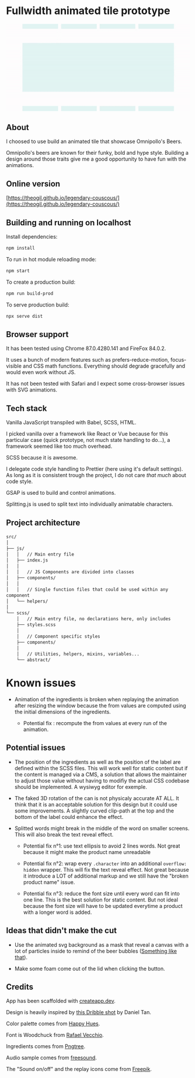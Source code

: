 # Fullwidth animated tile prototype

![Animated preview](./preview.gif)

## About

I choosed to use build an animated tile that showcase Omnipollo's Beers.

Omnipollo's beers are known for their funky, bold and hype style. Building a design around those traits give me a good opportunity to have fun with the animations.

## Online version

[https://theogil.github.io/legendary-couscous/](https://theogil.github.io/legendary-couscous/)

## Building and running on localhost

Install dependencies:

```sh
npm install
```

To run in hot module reloading mode:

```sh
npm start
```

To create a production build:

```sh
npm run build-prod
```

To serve production build:

```sh
npx serve dist
```

## Browser support

It has been tested using Chrome 87.0.4280.141 and FireFox 84.0.2.

It uses a bunch of modern features such as prefers-reduce-motion, focus-visible and CSS math functions.
Everything should degrade gracefully and would even work without JS.

It has not been tested with Safari and I expect some cross-browser issues with SVG animations.

## Tech stack

Vanilla JavaScript transpiled with Babel, SCSS, HTML.

I picked vanilla over a framework like React or Vue because for this particular case (quick prototype, not much state handling to do...), a framework seemed like too much overhead.

SCSS because it is awesome.

I delegate code style handling to Prettier (here using it's default settings). As long as it is consistent trough the project, I do not care _that much_ about code style.

GSAP is used to build and control animations.

Splitting.js is used to split text into individually animatable characters.

## Project architecture

```
src/
│
├── js/
│   │   // Main entry file
│   ├── index.js
│   │
│   │   // JS Components are divided into classes
│   ├── components/
│   │
│   │   // Single function files that could be used within any component
│   └── helpers/
│
└── scss/
    │   // Main entry file, no declarations here, only includes
    ├── styles.scss
    │
    │   // Component specific styles
    ├── components/
    │
    │   // Utilities, helpers, mixins, variables...
    └── abstract/
```

# Known issues

- Animation of the ingredients is broken when replaying the animation after resizing the window because the from values are computed using the initial dimensions of the ingredients.

  - Potential fix : recompute the from values at every run of the animation.

## Potential issues

- The position of the ingredients as well as the position of the label are defined within the SCSS files. This will work well for static content but if the content is managed via a CMS, a solution that allows the maintainer to adjust those value without having to modifiy the actual CSS codebase should be implemented. A wysiwyg editor for exemple.

- The faked 3D rotation of the can is not physicaly accurate AT ALL. It think that it is an acceptable solution for this design but it could use some improvements. A slightly curved clip-path at the top and the bottom of the label could enhance the effect.

- Splitted words might break in the middle of the word on smaller screens. This will also break the text reveal effect.

  - Potential fix n°1: use text ellipsis to avoid 2 lines words. Not great because it might make the product name unreadable

  - Potential fix n°2: wrap every `.character` into an additional `overflow: hidden` wrapper. This will fix the text reveal effect. Not great because it introduce a LOT of additional markup and we still have the "broken product name" issue.

  - Potential fix n°3: reduce the font size until every word can fit into one line. This is the best solution for static content. But not ideal because the font size will have to be updated everytime a product with a longer word is added.

## Ideas that didn't make the cut

- Use the animated svg background as a mask that reveal a canvas with a lot of particles inside to remind of the beer bubbles ([Something like that](https://codepen.io/theo-gil/pen/aKgQzM)).

- Make some foam come out of the lid when clicking the button.

## Credits

App has been scaffolded with [createapp.dev](https://createapp.dev/).

Design is heavily inspired by [this Dribble shot](https://dribbble.com/shots/14723014-E-Commerce-Web-Interaction-Domingo) by Daniel Tan.

Color palette comes from [Happy Hues](https://www.happyhues.co).

Font is Woodchuck from [Rafael Vecchio](https://www.behance.net/gallery/85930915/WOODCHUCK-FREE-MODERN-SANS-SERIF-FONT-FAMILY).

Ingredients comes from [Pngtree](https://pngtree.com/).

Audio sample comes from [freesound](https://freesound.org/people/MarviinR/sounds/523322/).

The "Sound on/off" and the replay icons come from [Freepik](https://www.freepik.com/).
